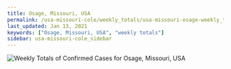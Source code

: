 ```yaml
---
title: Osage, Missouri, USA
permalink: /usa-missouri-cole/weekly_totals/usa-missouri-osage-weekly_totals.html
last_updated: Jan 13, 2021
keywords: ["Osage, Missouri, USA", "weekly totals"]
sidebar: usa-missouri-cole_sidebar
---
```


![Weekly Totals of Confirmed Cases for Osage, Missouri, USA](/covid_tracker/images/graphs/usa-missouri-osage-weekly_totals_graph.png)
